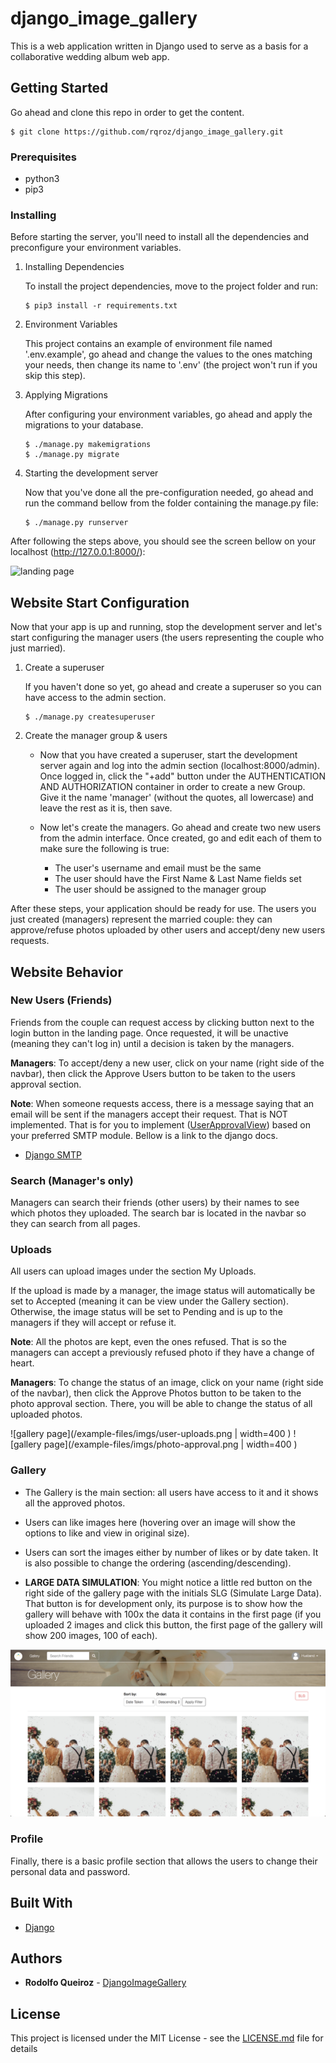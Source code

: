 # django_image_gallery

This is a web application written in Django used to serve as a basis for a collaborative wedding album web app.

## Getting Started

Go ahead and clone this repo in order to get the content.

```
$ git clone https://github.com/rqroz/django_image_gallery.git
```


### Prerequisites

- python3
- pip3

### Installing

Before starting the server, you'll need to install all the dependencies and preconfigure your environment variables.

1. Installing Dependencies

   To install the project dependencies, move to the project folder and run:
   ```
   $ pip3 install -r requirements.txt
   ```

2. Environment Variables

   This project contains an example of environment file named '.env.example', go ahead and change the values to the ones matching your needs, then change its name to '.env' (the project won't run if you skip this step).

3. Applying Migrations

   After configuring your environment variables, go ahead and apply the migrations to your database.
   ```
   $ ./manage.py makemigrations
   $ ./manage.py migrate
   ```

4. Starting the development server

   Now that you've done all the pre-configuration needed, go ahead and run the command bellow from the folder containing the manage.py file:
   ```
   $ ./manage.py runserver
   ```

After following the steps above, you should see the screen bellow on your localhost (http://127.0.0.1:8000/):

![landing page](/example-files/imgs/landing.png)

## Website Start Configuration

Now that your app is up and running, stop the development server and let's start configuring the manager users (the users representing the couple who just married).

1. Create a superuser

   If you haven't done so yet, go ahead and create a superuser so you can have access to the admin section.
   ```
   $ ./manage.py createsuperuser
   ```

2. Create the manager group & users
   - Now that you have created a superuser, start the development server again and log into the admin section (localhost:8000/admin). Once logged in, click the "+add" button under the AUTHENTICATION AND AUTHORIZATION container in order to create a new Group. Give it the name 'manager' (without the quotes, all lowercase) and leave the rest as it is, then save.

   - Now let's create the managers. Go ahead and create two new users from the admin interface. Once created,
   go and edit each of them to make sure the following is true:
     * The user's username and email must be the same
     * The user should have the First Name & Last Name fields set
     * The user should be assigned to the manager group

After these steps, your application should be ready for use. The users you just created (managers) represent the married couple: they can approve/refuse photos uploaded by other users and accept/deny new users requests.


## Website Behavior

### New Users (Friends)

  Friends from the couple can request access by clicking button next to the login button in the landing page. Once requested, it will be unactive (meaning they can't log in) until a decision is taken by the managers.

  **Managers**: To accept/deny a new user, click on your name (right side of the navbar), then click the Approve Users button to be taken to the users approval section.

  **Note**: When someone requests access, there is a message saying that an email will be sent if the managers accept their request. That is NOT implemented. That is for you to implement ([UserApprovalView](/image_gallery/website/views/user_views.py)) based on your preferred SMTP module. Bellow is a link to the django docs.
  - [Django SMTP](https://docs.djangoproject.com/en/2.0/topics/email/)

### Search (Manager's only)

  Managers can search their friends (other users) by their names to see which photos they uploaded. The search bar is located in the navbar so they can search from all pages.

### Uploads

  All users can upload images under the section My Uploads.

  If the upload is made by a manager, the image status will automatically be set to Accepted (meaning it can be view under the Gallery section). Otherwise, the image status will be set to Pending and is up to the managers if they will accept or refuse it.

  **Note**: All the photos are kept, even the ones refused. That is so the managers can accept a previously refused photo if they have a change of heart.

  **Managers**: To change the status of an image, click on your name (right side of the navbar), then click the Approve Photos button to be taken to the photo approval section. There, you will be able to change the status of all uploaded photos.

  ![gallery page](/example-files/imgs/user-uploads.png | width=400 )
  ![gallery page](/example-files/imgs/photo-approval.png | width=400 )

### Gallery

  - The Gallery is the main section: all users have access to it and it shows all the approved photos.
  - Users can like images here (hovering over an image will show the options to like and view in original size).
  - Users can sort the images either by number of likes or by date taken. It is also possible to change the ordering (ascending/descending).

  - **LARGE DATA SIMULATION**: You might notice a little red button on the right side of the gallery page with the initials SLG (Simulate Large Data). That button is for development only, its purpose is to show how the gallery will behave with 100x the data it contains in the first page (if you uploaded 2 images and click this button, the first page of the gallery will show 200 images, 100 of each).

  ![gallery page](/example-files/imgs/gallery.png)

### Profile

  Finally, there is a basic profile section that allows the users to change their personal data and password.

## Built With

* [Django](https://www.djangoproject.com/)

## Authors

* **Rodolfo Queiroz** - [DjangoImageGallery](https://github.com/rqroz/django_image_gallery)

## License

This project is licensed under the MIT License - see the [LICENSE.md](LICENSE.md) file for details
